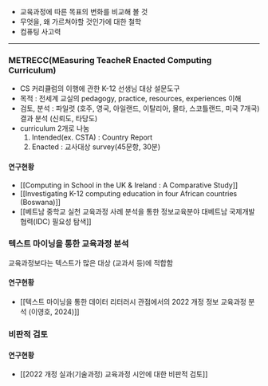 * 교육과정에 따른 목표의 변화를 비교해 볼 것
* 무엇을, 왜 가르쳐야할 것인가에 대한 철학
* 컴퓨팅 사고력
---
### METRECC(MEasuring TeacheR Enacted Computing Curriculum)
* CS 커리큘럼의 이행에 관한 K-12 선생님 대상 설문도구
* 목적 : 전세계 교실의 pedagogy, practice, resources, experiences 이해
* 검토, 분석 : 파일럿 (호주, 영국, 아일랜드, 이탈리아, 몰타, 스코틀랜드, 미국 7개국) 결과 분석 (신뢰도, 타당도)
* curriculum 2개로 나눔 
	1. Intended(ex. CSTA) : Country Report
	2. Enacted : 교사대상 survey(45문항, 30분)
#### 연구현황
* [[Computing in School in the UK & Ireland : A Comparative Study]]
* [[Investigating K-12 computing education in four African countries (Boswana)]]
* [[베트남 중학교 실천 교육과정 사례 분석을 통한 정보교육분야 대베트남 국제개발협력(IDC) 필요성 탐색]]

### 텍스트 마이닝을 통한 교육과정 분석
교육과정보다는 텍스트가 많은 대상 (교과서 등)에 적합함
#### 연구현황
* [[텍스트 마이닝을 통한 데이터 리터러시 관점에서의 2022 개정 정보 교육과정 분석 (이영호, 2024)]]
### 비판적 검토
#### 연구현황
* [[2022 개정 실과(기술과정) 교육과정 시안에 대한 비판적 검토]]